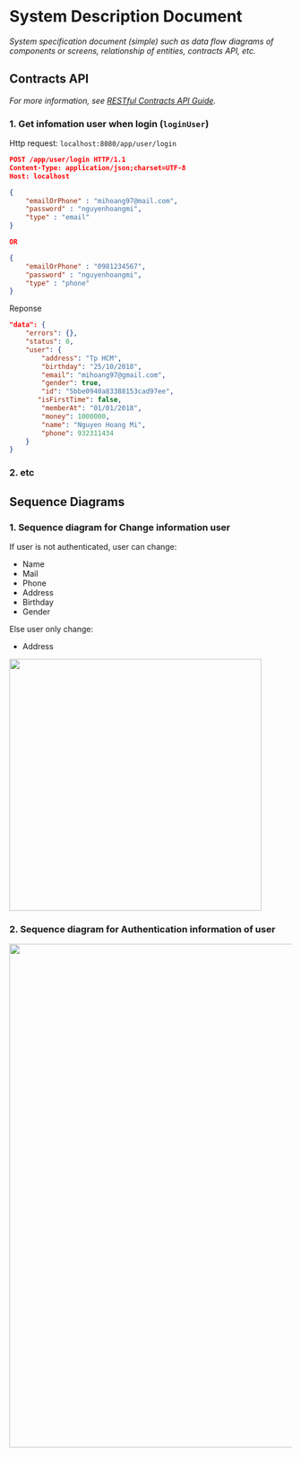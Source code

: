 # System Description Document

*System specification document (simple) such as data flow diagrams of components or screens, relationship of entities, contracts API, etc.*

## Contracts API

*For more information, see [RESTful Contracts API Guide](https://www.signom.com/api/rest/docs/).*

### 1. Get infomation user when login (`loginUser`)

Http request: `localhost:8080/app/user/login`

```json
POST /app/user/login HTTP/1.1
Content-Type: application/json;charset=UTF-8
Host: localhost

{
    "emailOrPhone" : "mihoang97@mail.com",
    "password" : "nguyenhoangmi",
    "type" : "email"
}

OR

{
    "emailOrPhone" : "0981234567",
    "password" : "nguyenhoangmi",
    "type" : "phone"
}
```

Reponse

```json
"data": {
    "errors": {},
    "status": 0,
    "user": {
        "address": "Tp HCM",
        "birthday": "25/10/2018",
        "email": "mihoang97@gmail.com",
        "gender": true,
        "id": "5bbe0940a83388153cad97ee",
       "isFirstTime": false,
        "memberAt": "01/01/2018",
        "money": 1000000,
        "name": "Nguyen Hoang Mi",
        "phone": 932311434
    }
}
```

### 2. etc

## Sequence Diagrams

### 1. Sequence diagram for Change information user

If user is not authenticated, user can change:

- Name
- Mail
- Phone
- Address
- Birthday
- Gender

Else user only change:

- Address

<image src="./../assets/change-information-user.png" height="450" />

### 2. Sequence diagram for Authentication information of user

<image src="./../assets/authentication-infomation-of-user.png" width="900" />